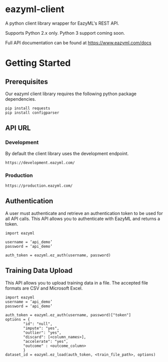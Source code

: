 # eazyml-client
A python client library wrapper for EazyML's REST API. 

Supports Python 2.x only. Python 3 support coming soon.

Full API documentation can be found at https://www.eazyml.com/docs

# Getting Started

## Prerequisites
Our eazyml client library requires the following python package dependencies.
```
pip install requests
pip install configparser
```

## API URL
### Development
By default the client library uses the development endpoint.
```
https://development.eazyml.com/
```

### Production
```
https://production.eazyml.com/
```

## Authentication
A user must authenticate and retrieve an authentication token to be used for all API calls. This API allows you to authenticate with EazyML and returns a token.
```
import eazyml

username = ‘api_demo’
password = ‘api_demo’

auth_token = eazyml.ez_auth(username, password)
```

## Training Data Upload
This API allows you to upload training data in a file. The accepted file formats are CSV and Microsoft Excel.
```
import eazyml
username = ‘api_demo’
password = ‘api_demo’

auth_token = eazyml.ez_auth(username, password)["token"]
options = {
        "id": "null",
        "impute": "yes",
        "outlier": "yes",
        "discard": [<column_names>],        
        "accelerate": "yes",
        "outcome" : <outcome_column>
        }
dataset_id = eazyml.ez_load(auth_token, <train_file_path>, options)
```
